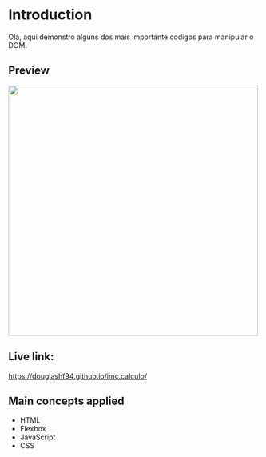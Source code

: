 # Introduction

Olá, aqui demonstro alguns dos mais importante codigos para manipular o DOM.

## Preview

<img src="https://github.com/DouglasHF94/imc.calculo/blob/master/img/imc.calculo.png" height="500"/>

## Live link:

https://douglashf94.github.io/imc.calculo/

## Main concepts applied

- HTML
- Flexbox
- JavaScript
- CSS